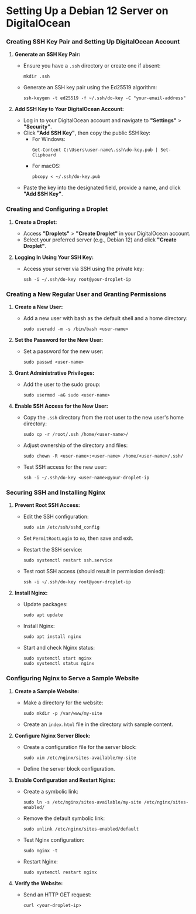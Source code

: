# Setting Up a Debian 12 Server on DigitalOcean

### Creating SSH Key Pair and Setting Up DigitalOcean Account

1. **Generate an SSH Key Pair:**
   - Ensure you have a `.ssh` directory or create one if absent:
     ```
     mkdir .ssh
     ```
   - Generate an SSH key pair using the Ed25519 algorithm:
     ```
     ssh-keygen -t ed25519 -f ~/.ssh/do-key -C "your-email-address"
     ```

2. **Add SSH Key to Your DigitalOcean Account:**
   - Log in to your DigitalOcean account and navigate to **"Settings"** > **"Security"**.
   - Click **"Add SSH Key"**, then copy the public SSH key:
     - For Windows:
       ```
       Get-Content C:\Users\user-name\.ssh\do-key.pub | Set-Clipboard
       ```
     - For macOS:
       ```
       pbcopy < ~/.ssh/do-key.pub
       ```
   - Paste the key into the designated field, provide a name, and click **"Add SSH Key"**.

### Creating and Configuring a Droplet

1. **Create a Droplet:**
   - Access **"Droplets"** > **"Create Droplet"** in your DigitalOcean account.
   - Select your preferred server (e.g., Debian 12) and click **"Create Droplet"**.

2. **Logging In Using Your SSH Key:**
   - Access your server via SSH using the private key:
     ```
     ssh -i ~/.ssh/do-key root@your-droplet-ip
     ```

### Creating a New Regular User and Granting Permissions

1. **Create a New User:**
   - Add a new user with bash as the default shell and a home directory:
     ```
     sudo useradd -m -s /bin/bash <user-name>
     ```

2. **Set the Password for the New User:**
   - Set a password for the new user:
     ```
     sudo passwd <user-name>
     ```

3. **Grant Administrative Privileges:**
   - Add the user to the sudo group:
     ```
     sudo usermod -aG sudo <user-name>
     ```

4. **Enable SSH Access for the New User:**
   - Copy the `.ssh` directory from the root user to the new user's home directory:
     ```
     sudo cp -r /root/.ssh /home/<user-name>/
     ```

   - Adjust ownership of the directory and files:
     ```
     sudo chown -R <user-name>:<user-name> /home/<user-name>/.ssh/
     ```

   - Test SSH access for the new user:
     ```
     ssh -i ~/.ssh/do-key <user-name>@your-droplet-ip
     ```

### Securing SSH and Installing Nginx

1. **Prevent Root SSH Access:**
   - Edit the SSH configuration:
     ```
     sudo vim /etc/ssh/sshd_config
     ```
   - Set `PermitRootLogin` to `no`, then save and exit.

   - Restart the SSH service:
     ```
     sudo systemctl restart ssh.service
     ```

   - Test root SSH access (should result in permission denied):
     ```
     ssh -i ~/.ssh/do-key root@your-droplet-ip
     ```

2. **Install Nginx:**
   - Update packages:
     ```
     sudo apt update
     ```
   - Install Nginx:
     ```
     sudo apt install nginx
     ```
   - Start and check Nginx status:
     ```
     sudo systemctl start nginx
     sudo systemctl status nginx
     ```

### Configuring Nginx to Serve a Sample Website

1. **Create a Sample Website:**
   - Make a directory for the website:
     ```
     sudo mkdir -p /var/www/my-site
     ```
   - Create an `index.html` file in the directory with sample content.

2. **Configure Nginx Server Block:**
   - Create a configuration file for the server block:
     ```
     sudo vim /etc/nginx/sites-available/my-site
     ```

   - Define the server block configuration.

3. **Enable Configuration and Restart Nginx:**
   - Create a symbolic link:
     ```
     sudo ln -s /etc/nginx/sites-available/my-site /etc/nginx/sites-enabled/
     ```

   - Remove the default symbolic link:
     ```
     sudo unlink /etc/nginx/sites-enabled/default
     ```

   - Test Nginx configuration:
     ```
     sudo nginx -t
     ```

   - Restart Nginx:
     ```
     sudo systemctl restart nginx
     ```

4. **Verify the Website:**
   - Send an HTTP GET request:
     ```
     curl <your-droplet-ip>
     ```

